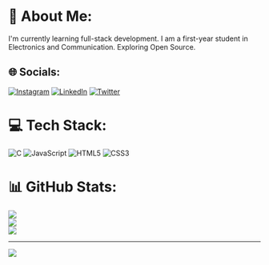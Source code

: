 # 💫 About Me:
I'm currently learning full-stack development. I am a first-year student in Electronics and Communication. Exploring Open Source.


## 🌐 Socials:
[![Instagram](https://img.shields.io/badge/Instagram-%23E4405F.svg?logo=Instagram&logoColor=white)](https://instagram.com/rajjoshi.2009) [![LinkedIn](https://img.shields.io/badge/LinkedIn-%230077B5.svg?logo=linkedin&logoColor=white)](https://linkedin.com/in/https://www.linkedin.com/in/raj-joshi-898067281/) [![Twitter](https://img.shields.io/badge/Twitter-%231DA1F2.svg?logo=Twitter&logoColor=white)](https://twitter.com/https://twitter.com/raj_joshi2009) 

# 💻 Tech Stack:
![C](https://img.shields.io/badge/c-%2300599C.svg?style=for-the-badge&logo=c&logoColor=white) ![JavaScript](https://img.shields.io/badge/javascript-%23323330.svg?style=for-the-badge&logo=javascript&logoColor=%23F7DF1E) ![HTML5](https://img.shields.io/badge/html5-%23E34F26.svg?style=for-the-badge&logo=html5&logoColor=white) ![CSS3](https://img.shields.io/badge/css3-%231572B6.svg?style=for-the-badge&logo=css3&logoColor=white)
# 📊 GitHub Stats:
![](https://github-readme-stats.vercel.app/api?username=rajjoshi2009&theme=dark&hide_border=false&include_all_commits=false&count_private=false)<br/>
![](https://github-readme-streak-stats.herokuapp.com/?user=rajjoshi2009&theme=dark&hide_border=false)<br/>
![](https://github-readme-stats.vercel.app/api/top-langs/?username=rajjoshi2009&theme=dark&hide_border=false&include_all_commits=false&count_private=false&layout=compact)

---
[![](https://visitcount.itsvg.in/api?id=rajjoshi2009&icon=0&color=0)](https://visitcount.itsvg.in)

<!-- Proudly created with GPRM ( https://gprm.itsvg.in ) -->
